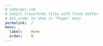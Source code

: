 ```yaml
---
# cmhelmer.com
# Jekyll transforms files with front matter
# Set order to show in "Pages" menu
permalink:	/
menu:
  label:	Home
  order:	0
---
```

